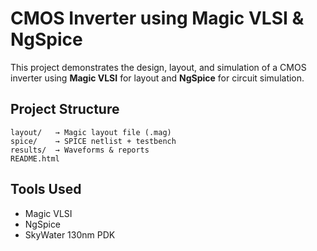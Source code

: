 
</head>
<body>
  <h1>CMOS Inverter using Magic VLSI & NgSpice</h1>
  <p>This project demonstrates the design, layout, and simulation of a CMOS inverter using 
     <b>Magic VLSI</b> for layout and <b>NgSpice</b> for circuit simulation.</p>

  <h2>Project Structure</h2>
  <pre><code>layout/   → Magic layout file (.mag)
spice/    → SPICE netlist + testbench
results/  → Waveforms & reports
README.html</code></pre>

  <h2>Tools Used</h2>
  <ul>
    <li>Magic VLSI</li>
    <li>NgSpice</li>
    <li>SkyWater 130nm PDK</li>
  </ul>
</body>
</html>
